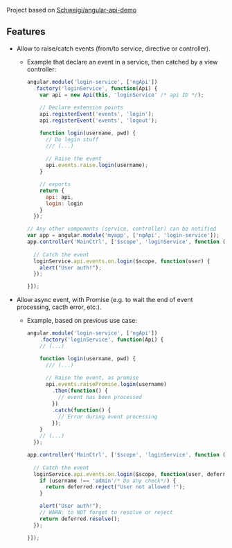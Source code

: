 Project based on [Schweigi/angular-api-demo](https://github.com/Schweigi/angular-api-demo)

## Features

- Allow to raise/catch events (from/to service, directive or controller).
  * Example that declare an event in a service, then catched by a view controller: 
    ```js
    angular.module('login-service', ['ngApi'])
      .factory('loginService', function(Api) {
        var api = new Api(this, 'loginService' /* api ID */);
        
        // Declare extension points
        api.registerEvent('events', 'login');
        api.registerEvent('events', 'logout');
    
        function login(username, pwd) {
          // Do login stuff 
          /// (...)
          
          // Raise the event
          api.events.raise.login(username);
        }
    
        // exports
        return {
          api: api,
          login: login
        }    
      });
    
    // Any other components (service, controller) can be notified 
    var app = angular.module('myapp', ['ngApi', 'login-service']);
    app.controller('MainCtrl', ['$scope', 'loginService', function ($scope, loginService) {
      
      // Catch the event
      loginService.api.events.on.login($scope, function(user) {
        alert("User auth!");
      });
    
    }]);
    ```

- Allow async event, with Promise (e.g. to wait the end of event processing, cacth error, etc.).
  * Example, based on previous use case: 
 
    ```js    
    angular.module('login-service', ['ngApi'])
        .factory('loginService', function(Api) {
        // (...)
    
        function login(username, pwd) {
          /// (...)
          
          // Raise the event, as promise
          api.events.raisePromise.login(username)
            .then(function() {
              // event has been processed
            })
            .catch(function() {
              // Error during event processing
            });
        }
        // (...)
      });
    
    app.controller('MainCtrl', ['$scope', 'loginService', function ($scope, loginService) {
      
      // Catch the event
      loginService.api.events.on.login($scope, function(user, deferred) {
        if (username !== 'admin'/* Do any check*/) {
          return deferred.reject("User not allowed !");
        }

        alert("User auth!");
        // WARN: to NOT forget to resolve or reject
        return deferred.resolve();
      });
    
    }]);
    ```
